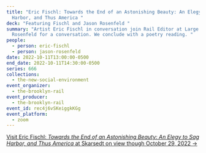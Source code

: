 ```yaml
---
title: "Eric Fischl: Towards the End of an Astonishing Beauty: An Elegy to Sag
  Harbor, and Thus America "
deck: "Featuring Fischl and Jason Rosenfeld "
summary: "Artist Eric Fischl in conversation join Rail Editor at Large Jason
  Rosenfeld for a conversation. We conclude with a poetry reading. "
people:
  - person: eric-fischl
  - person: jason-rosenfeld
date: 2022-10-11T13:00:00-0500
end_date: 2022-10-11T14:30:00-0500
series: 666
collections:
  - the-new-social-environment
event_organizer:
  - the-brooklyn-rail
event_producer:
  - the-brooklyn-rail
event_id: rec4j6vSKeiggkKGg
event_platform:
  - zoom
---
```

[V﻿isit Eric Fischl: *Towards the End of an Astonishing Beauty: An Elegy to Sag Harbor, and Thus America* at Skarsedt on view though October 29, 2022 →](https://www.skarstedt.com/exhibitions/eric-fischl5)